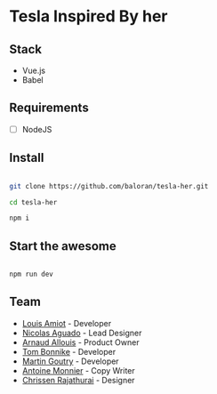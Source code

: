 # Tesla Inspired By her

## Stack 

- Vue.js
- Babel

## Requirements

- [ ] NodeJS

## Install

```bash

git clone https://github.com/baloran/tesla-her.git

cd tesla-her

npm i
```

## Start the awesome

```bash

npm run dev
```


## Team

- [Louis Amiot](http://louisamiot.com) - Developer
- [Nicolas Aguado](http://www.nicolasaguado.fr) - Lead Designer
- [Arnaud Allouis](http://baloran.fr) - Product Owner
- [Tom Bonnike](https://github.com/Tom-Bonnike) - Developer
- [Martin Goutry](martingoutry.com) - Developer
- [Antoine Monnier](https://fr.linkedin.com/pub/antoine-monnier/a5/b10/549) - Copy Writer
- [Chrissen Rajathurai](https://fr.linkedin.com/pub/chrissen-rajathurai/84/690/74) - Designer
